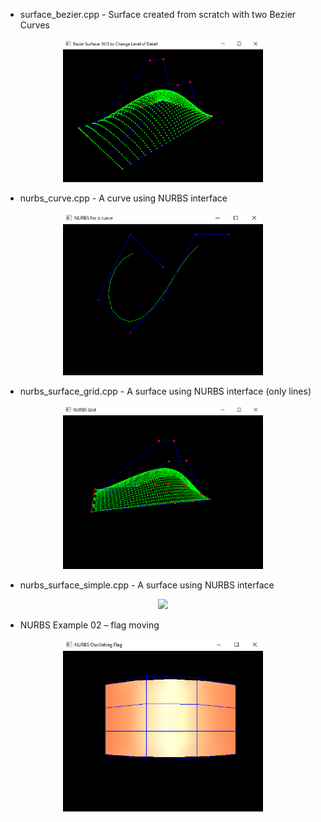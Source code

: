 
* surface_bezier.cpp - Surface created from scratch with two Bezier Curves

<p align="center">
  <img src="bzsurface.png" width="320"/>
</p>

* nurbs_curve.cpp - A curve using NURBS interface

<p align="center">
  <img src="nurbs00.png" width="320"/>
</p>

* nurbs_surface_grid.cpp - A surface using NURBS interface (only lines)

<p align="center">
  <img src="nurbs_grid.png" width="320"/>
</p>

* nurbs_surface_simple.cpp - A surface using NURBS interface

<p align="center">
  <img src="nurbs01.png" width="320"/>
</p>

* NURBS Example 02 – flag moving

<p align="center">
  <img src="flagcpp.png" width="320"/>
</p>

